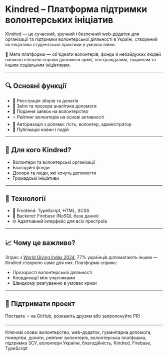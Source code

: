 # Kindred – Платформа підтримки волонтерських ініціатив

Kindred — це сучасний, зручний і безпечний web-додаток для організації та підтримки волонтерської діяльності в Україні, створений як ініціатива студентської практики в умовах війни.

🔶 Мета платформи — об'єднати волонтерів, фонди й небайдужих людей навколо спільної справи допомоги армії, постраждалим, тваринам та іншим соціальним ініціативам.

---

## 🔍 Основні функції

- 📌 Реєстрація зборів та донатів
- 🧾 Звіти та прозора аналітика допомоги
- 💬 Подання заявок на волонтерство
- ⭐️ Рейтинг волонтерів на основі активності
- 🔐 Авторизація з ролями: гість, волонтер, адміністратор
- 📢 Публікація новин і подій

---

## 🎯 Для кого Kindred?

- Волонтери та волонтерські організації
- Благодійні фонди
- Донори та люди, які хочуть допомогти
- Громадські ініціативи

---

## 🧰 Технології

- 🔧 Frontend: TypeScript, HTML, SCSS
- 🧩 Backend: Firebase (NoSQL база даних)
- 🌐 Адаптивний інтерфейс для всіх пристроїв

---

## 📈 Чому це важливо?

Згідно з [World Giving Index 2024](https://www.cafonline.org/docs/default-source/inside-giving/wgi/wgi_2024_report.pdf), 77% українців допомагають іншим — Kindred створено саме для них. Платформа сприяє:

- Прозорості волонтерської діяльності
- Координації між учасниками
- Швидкому реагуванню в умовах кризи

---

## 🤝 Підтримати проект

Поставте ⭐️ на GitHub, розкажіть друзям або запропонуйте PR!

---

Ключові слова: волонтерство, web-додаток, гуманітарна допомога, пожертви, донати, рейтинг волонтерів, волонтерська платформа, підтримка ЗСУ, волонтери України, благодійність, Kindred, Firebase, TypeScript
